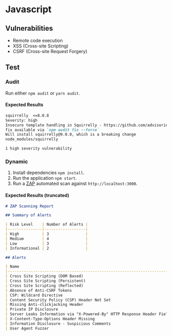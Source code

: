 # Javascript

## Vulnerabilities

* Remote code execution
* XSS (Cross-site Scripting)
* CSRF (Cross-site Request Forgery)

## Test

### Audit

Run either `npm audit` or `yarn audit`.

#### Expected Results

```markdown
squirrelly  <=8.0.8
Severity: high
Insecure template handling in Squirrelly - https://github.com/advisories/GHSA-q8j6-pwqx-pm96
fix available via `npm audit fix --force`
Will install squirrelly@9.0.0, which is a breaking change
node_modules/squirrelly

1 high severity vulnerability
```

### Dynamic

1. Install dependencies `npm install`.
2. Run the application `npm start`.
3. Run a [ZAP](https://www.zaproxy.org/) automated scan against `http://localhost:3000`.

#### Expected Results (truncated)

```markdown
# ZAP Scanning Report

## Summary of Alerts

| Risk Level    | Number of Alerts |
|---------------|------------------|
| High          | 3                |
| Medium        | 4                |
| Low           | 3                |
| Informational | 2                |

## Alerts

| Name                                                                      | Risk Level    | Number of Instances |
|---------------------------------------------------------------------------|---------------|---------------------|
| Cross Site Scripting (DOM Based)                                          | High          | 7                   |
| Cross Site Scripting (Persistent)                                         | High          | 1                   |
| Cross Site Scripting (Reflected)                                          | High          | 2                   |
| Absence of Anti-CSRF Tokens                                               | Medium        | 5                   |
| CSP: Wildcard Directive                                                   | Medium        | 10                  |
| Content Security Policy (CSP) Header Not Set                              | Medium        | 5                   |
| Missing Anti-clickjacking Header                                          | Medium        | 5                   |
| Private IP Disclosure                                                     | Low           | 3                   |
| Server Leaks Information via "X-Powered-By" HTTP Response Header Field(s) | Low           | 15                  |
| X-Content-Type-Options Header Missing                                     | Low           | 5                   |
| Information Disclosure - Suspicious Comments                              | Informational | 3                   |
| User Agent Fuzzer                                                         | Informational | 36                  |
```
